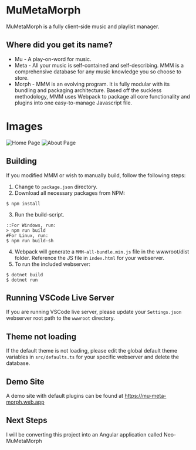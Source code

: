 # MuMetaMorph
MuMetaMorph is a fully client-side music and playlist manager.
## Where did you get its name?
* Mu - A play-on-word for music.
* Meta - All your music is self-contained and self-describing. MMM is a comprehensive database for any music knowledge you so choose to store.
* Morph - MMM is an evolving program. It is fully modular with its bundling and packaging architecture. Based off the suckless methodology, MMM uses Webpack to package all core functionality and plugins into one easy-to-manage Javascript file.

# Images
![Home Page](https://github.com/brianb12321/MuMetaMorph/raw/master/Images/HomePage.PNG)
![About Page](https://github.com/brianb12321/MuMetaMorph/raw/master/Images/AboutPage.PNG)

## Building
If you modified MMM or wish to manually build, follow the following steps:
1. Change to `package.json` directory.
2. Download all necessary packages from NPM:
```
$ npm install
```
3. Run the build-script.
```
::For Windows, run:
> npm run build
#For Linux, run:
$ npm run build-sh
```
4. Webpack will generate a `MMM-all-bundle.min.js` file in the wwwroot/dist folder. Reference the JS file in `index.html` for your webserver.
5. To run the included webserver:
```
$ dotnet build
$ dotnet run
```
## Running VSCode Live Server
If you are running VSCode live server, please update your `Settings.json` webserver root path to the `wwwroot` directory.
## Theme not loading
If the default theme is not loading, please edit the global default theme variables in `src/defaults.ts` for your specific webserver and delete the database.
## Demo Site
A demo site with default plugins can be found at https://mu-meta-morph.web.app
## Next Steps
I will be converting this project into an Angular application called Neo-MuMetaMorph
